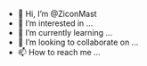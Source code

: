 - 👋 Hi, I’m @ZiconMast
- 👀 I’m interested in ...
- 🌱 I’m currently learning ...
- 💞️ I’m looking to collaborate on ...
- 📫 How to reach me ...

<!---
ZiconMast/ZiconMast is a ✨ special ✨ repository because its `README.md` (this file) appears on your GitHub profile.
You can click the Preview link to take a look at your changes.
--->
